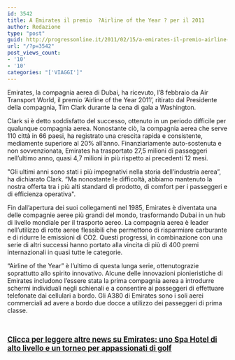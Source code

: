 ```yaml
---
id: 3542
title: A Emirates il premio  ?Airline of the Year ? per il 2011
author: Redazione
type: "post"
guid: http://progressonline.it/2011/02/15/a-emirates-il-premio-airline-of-the-year-per-il-2011/
url: "/?p=3542"
post_views_count:
- '10'
- '10'
categories: "['VIAGGI']"
---
```


Emirates, la compagnia aerea di Dubai, ha ricevuto, l’8 febbraio da Air Transport World, il premio ‘Airline of the Year 2011’, ritirato dal Presidente della compagnia, Tim Clark durante la cena di gala a Washington.

Clark si è detto soddisfatto del successo, ottenuto in un periodo difficile per qualunque compagnia aerea. Nonostante ciò, la compagnia aerea che serve 110 città in 66 paesi, ha registrato una crescita rapida e consistente, mediamente superiore al 20% all’anno. Finanziariamente auto-sostenuta e non sovvenzionata, Emirates ha trasportato 27,5 milioni di passeggeri nell’ultimo anno, quasi 4,7 milioni in più rispetto ai precedenti 12 mesi.

"Gli ultimi anni sono stati i più impegnativi nella storia dell’industria aerea”, ha dichiarato Clark. “Ma nonostante le difficoltà, abbiamo mantenuto la nostra offerta tra i più alti standard di prodotto, di comfort per i passeggeri e di efficienza operativa".

Fin dall’apertura dei suoi collegamenti nel 1985, Emirates è diventata una delle compagnie aeree più grandi del mondo, trasformando Dubai in un hub di livello mondiale per il trasporto aereo. La compagnia aerea è leader nell’utilizzo di rotte aeree flessibili che permettono di risparmiare carburante e di ridurre le emissioni di CO2. Questi progressi, in combinazione con una serie di altri successi hanno portato alla vincita di più di 400 premi internazionali in quasi tutte le categorie.

“Airline of the Year” è l’ultimo di questa lunga serie, ottenutograzie soprattutto allo spirito innovativo. Alcune delle innovazioni pionieristiche di Emirates includono l’essere stata la prima compagnia aerea a introdurre schermi individuali negli schienali e a consentire ai passeggeri di effettuare telefonate dai cellulari a bordo. Gli A380 di Emirates sono i soli aerei commerciali ad avere a bordo due docce a utilizzo dei passeggeri di prima classe.

[<span style="font-size: larger;">  
</span>](https://www.progressonline.it/index.php?livello=Viaggiare&sezione=78&articolo=3183&lang=it)

[<span style="font-size: larger;">**Clicca per leggere altre news su Emirates: uno Spa Hotel di alto livello e un torneo per appassionati di golf**</span>](https://www.progressonline.it/index.php?livello=Viaggiare&sezione=78&articolo=3183&lang=it)